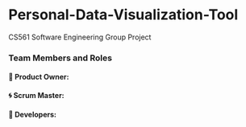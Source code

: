 # Personal-Data-Visualization-Tool
CS561 Software Engineering Group Project


### Team Members and Roles
#### :dog: Product Owner: 
#### :cyclone: Scrum Master: 
#### :hammer: Developers:

